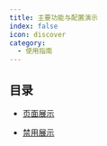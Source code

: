 ```yaml
---
title: 主要功能与配置演示
index: false
icon: discover
category:
  - 使用指南
---
```


## 目录

- [页面展示](page.md)

- [禁用展示](disable.md)

